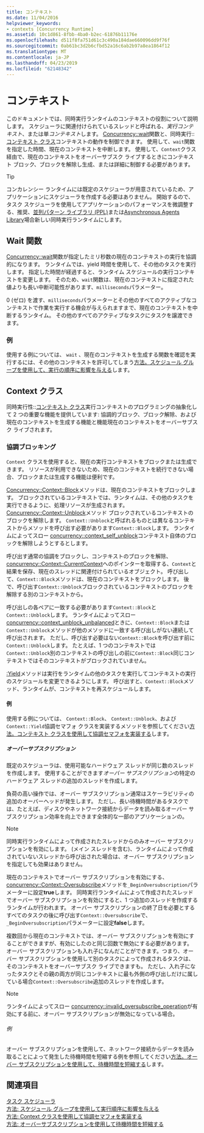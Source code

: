 ```yaml
---
title: コンテキスト
ms.date: 11/04/2016
helpviewer_keywords:
- contexts [Concurrency Runtime]
ms.assetid: 10c1d861-8fbb-4ba0-b2ec-61876b11176e
ms.openlocfilehash: d511f8fa751d61c3c490a184dae660096dd9f76f
ms.sourcegitcommit: 0ab61bc3d2b6cfbd52a16c6ab2b97a8ea1864f12
ms.translationtype: MT
ms.contentlocale: ja-JP
ms.lasthandoff: 04/23/2019
ms.locfileid: "62148342"
---
```

# <a name="contexts"></a>コンテキスト

このドキュメントでは、同時実行ランタイムのコンテキストの役割について説明します。 スケジューラに関連付けられているスレッドと呼ばれる、*実行コンテキスト*、または単*コンテキスト*します。 [Concurrency::wait](reference/concurrency-namespace-functions.md#wait)関数と、同時実行::[コンテキスト クラス](../../parallel/concrt/reference/context-class.md)コンテキストの動作を制御できます。 使用して、`wait`関数を指定した時間、現在のコンテキストを中断します。 使用して、`Context`クラス経由で、現在のコンテキストをオーバーサブスク ライブするときにコンテキスト ブロック、ブロックを解除し生成、または詳細に制御する必要があります。

> [!TIP]
>  コンカレンシー ランタイムには既定のスケジューラが用意されているため、アプリケーションにスケジューラを作成する必要はありません。 開始するので、タスク スケジューラを使用してアプリケーションのパフォーマンスを微調整する、推奨、[並列パターン ライブラリ (PPL)](../../parallel/concrt/parallel-patterns-library-ppl.md)または[Asynchronous Agents Library](../../parallel/concrt/asynchronous-agents-library.md)場合新しい同時実行ランタイムにします。

## <a name="the-wait-function"></a>Wait 関数

[Concurrency::wait](reference/concurrency-namespace-functions.md#wait)関数が指定したミリ秒数の現在のコンテキストの実行を協調的になります。 ランタイムでは、yield 時間を使用して、その他のタスクを実行します。 指定した時間が経過すると、ランタイム スケジュールの実行コンテキストを変更します。 そのため、`wait`関数は、現在のコンテキストに指定された値よりも長い中断可能性があります、`milliseconds`パラメーター。

0 (ゼロ) を渡す、`milliseconds`パラメーターとその他のすべてのアクティブなコンテキストで作業を実行する機会が与えられますまで、現在のコンテキストを中断するランタイム。 その他のすべてのアクティブなタスクにタスクを譲渡できます。

### <a name="example"></a>例

使用する例については、 `wait` 、現在のコンテキストを生成する関数を確認を実行するには、その他のコンテキストを許可してしまう[方法。スケジュール グループを使用して、実行の順序に影響を与える](../../parallel/concrt/how-to-use-schedule-groups-to-influence-order-of-execution.md)します。

## <a name="the-context-class"></a>Context クラス

同時実行性::[コンテキスト クラス](../../parallel/concrt/reference/context-class.md)実行コンテキストのプログラミングの抽象化して 2 つの重要な機能を提供しています: 協調的ブロック、ブロック解除、および現在のコンテキストを生成する機能と機能現在のコンテキストをオーバーサブスク ライブされます。

### <a name="cooperative-blocking"></a>協調ブロッキング

`Context` クラスを使用すると、現在の実行コンテキストをブロックまたは生成できます。 リソースが利用できないため、現在のコンテキストを続行できない場合、ブロックまたは生成する機能は便利です。

[Concurrency::Context::Block](reference/context-class.md#block)メソッドは、現在のコンテキストをブロックします。 ブロックされているコンテキストでは、ランタイムは、その他のタスクを実行できるように、処理リソースが生成されます。 [Concurrency::Context::Unblock](reference/context-class.md#unblock)メソッド ブロックされているコンテキストのブロックを解除します。 `Context::Unblock`と呼ばれるものとは異なるコンテキストからメソッドを呼び出す必要があります`Context::Block`します。 ランタイムによってスロー [concurrency::context_self_unblock](../../parallel/concrt/reference/context-self-unblock-class.md)コンテキスト自体のブロックを解除しようとするとします。

呼び出す通常の協調をブロックし、コンテキストのブロックを解除、 [concurrency::Context::CurrentContext](reference/context-class.md#currentcontext)へのポインターを取得する、`Context`と結果を保存、現在のスレッドに関連付けられているオブジェクト。 呼び出して、`Context::Block`メソッドは、現在のコンテキストをブロックします。 後で、呼び出す`Context::Unblock`ブロックされているコンテキストのブロックを解除する別のコンテキストから。

呼び出しの各ペアに一致する必要があります`Context::Block`と`Context::Unblock`します。 ランタイムによってスロー [concurrency::context_unblock_unbalanced](../../parallel/concrt/reference/context-unblock-unbalanced-class.md)ときに、`Context::Block`または`Context::Unblock`メソッドが他のメソッドに一致する呼び出しがない連続して呼び出されます。 ただし、呼び出す必要はない`Context::Block`を呼び出す前に`Context::Unblock`します。 たとえば、1 つのコンテキストでは`Context::Unblock`別のコンテキストの呼び出しの前に`Context::Block`同じコンテキストではそのコンテキストがブロックされていません。

[:Yield](reference/context-class.md#yield)メソッドは実行をランタイムの他のタスクを実行してコンテキストの実行のスケジュールを変更できるようにします。 呼び出すと、`Context::Block`メソッド、ランタイムが、コンテキストを再スケジュールします。

#### <a name="example"></a>例

使用する例については、 `Context::Block`、 `Context::Unblock`、および`Context::Yield`協調セマフォ クラスを実装するメソッドを参照してください[方法。コンテキスト クラスを使用して協調セマフォを実装する](../../parallel/concrt/how-to-use-the-context-class-to-implement-a-cooperative-semaphore.md)します。

##### <a name="oversubscription"></a>オーバーサブスクリプション

既定のスケジューラは、使用可能なハードウェア スレッドが同じ数のスレッドを作成します。 使用することができます*オーバー サブスクリプション*の特定のハードウェア スレッドの追加のスレッドを作成します。

負荷の高い操作では、オーバー サブスクリプション通常はスケーラビリティの追加のオーバーヘッドが発生します。 ただし、長い待機時間があるタスクでは、たとえば、ディスクやネットワーク接続からデータを読み取るオーバー サブスクリプション効率を向上できます全体的な一部のアプリケーションの。

> [!NOTE]
>  同時実行ランタイムによって作成されたスレッドからのみオーバー サブスクリプションを有効にします。 (メイン スレッドを含む)、ランタイムによって作成されていないスレッドから呼び出された場合は、オーバー サブスクリプションを指定しても効果はありません。

現在のコンテキストでオーバー サブスクリプションを有効にする、 [concurrency::Context::Oversubscribe](reference/context-class.md#oversubscribe)メソッドを`_BeginOversubscription`パラメーターに設定**true**します。 同時実行ランタイムによって作成されたスレッドでオーバー サブスクリプションを有効にすると、1 つ追加のスレッドを作成するランタイムが行われます。 オーバー サブスクリプションの終了日を必要とするすべてのタスクの後に呼び出す`Context::Oversubscribe`で、`_BeginOversubscription`パラメーターに設定**false**します。

複数回から現在のコンテキストでは、オーバー サブスクリプションを有効にすることができますが、有効にしたのと同じ回数で無効にする必要があります。 オーバー サブスクリプションも入れ子になんだことができます。つまり、オーバー サブスクリプションを使用して別のタスクによって作成されるタスクは、そのコンテキストをオーバーサブスク ライブできますも。 ただし、入れ子になったタスクとその親の両方が同じコンテキストに最も外側の呼び出しだけに属している場合`Context::Oversubscribe`追加のスレッドを作成します。

> [!NOTE]
>  ランタイムによってスロー [concurrency::invalid_oversubscribe_operation](../../parallel/concrt/reference/invalid-oversubscribe-operation-class.md)が有効にする前に、オーバー サブスクリプションが無効になっている場合。

###### <a name="example"></a>例

オーバー サブスクリプションを使用して、ネットワーク接続からデータを読み取ることによって発生した待機時間を短縮する例を参照してください[方法。オーバー サブスクリプションを使用して、待機時間を短縮する](../../parallel/concrt/how-to-use-oversubscription-to-offset-latency.md)します。

## <a name="see-also"></a>関連項目

[タスク スケジューラ](../../parallel/concrt/task-scheduler-concurrency-runtime.md)<br/>
[方法: スケジュール グループを使用して実行順序に影響を与える](../../parallel/concrt/how-to-use-schedule-groups-to-influence-order-of-execution.md)<br/>
[方法: Context クラスを使用して協調セマフォを実装する](../../parallel/concrt/how-to-use-the-context-class-to-implement-a-cooperative-semaphore.md)<br/>
[方法: オーバーサブスクリプションを使用して待機時間を短縮する](../../parallel/concrt/how-to-use-oversubscription-to-offset-latency.md)
